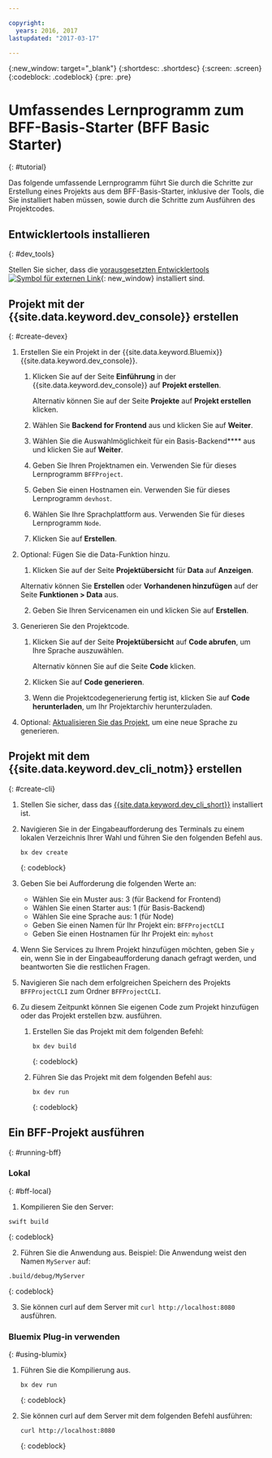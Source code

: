 ```yaml
---

copyright:
  years: 2016, 2017
lastupdated: "2017-03-17"

---
```

{:new_window: target="_blank"}
{:shortdesc: .shortdesc}
{:screen: .screen}
{:codeblock: .codeblock}
{:pre: .pre}

# Umfassendes Lernprogramm zum BFF-Basis-Starter (BFF Basic Starter)
{: #tutorial}

Das folgende umfassende Lernprogramm führt Sie durch die Schritte zur Erstellung eines Projekts aus dem BFF-Basis-Starter, inklusive der Tools, die Sie installiert haben müssen, sowie durch die Schritte zum Ausführen des Projektcodes. 

## Entwicklertools installieren
{: #dev_tools}

Stellen Sie sicher, dass die [vorausgesetzten Entwicklertools ![Symbol für externen Link](../icons/launch-glyph.svg "Symbol für externen Link")](get_code.html#prereq-dev-tools){: new_window} installiert sind.


## Projekt mit der {{site.data.keyword.dev_console}} erstellen
{: #create-devex}

1. Erstellen Sie ein Projekt in der {{site.data.keyword.Bluemix}} {{site.data.keyword.dev_console}}. 

	1. Klicken Sie auf der Seite **Einführung** in der {{site.data.keyword.dev_console}} auf **Projekt erstellen**.

		Alternativ können Sie auf der Seite **Projekte** auf **Projekt erstellen** klicken.

	2. Wählen Sie **Backend for Frontend** aus und klicken Sie auf **Weiter**. 

	3. Wählen Sie die Auswahlmöglichkeit für ein Basis-Backend**** aus und klicken Sie auf **Weiter**. 

	4. Geben Sie Ihren Projektnamen ein. Verwenden Sie für dieses Lernprogramm `BFFProject`.    

	5. Geben Sie einen Hostnamen ein. Verwenden Sie für dieses Lernprogramm `devhost`.  

	6. Wählen Sie Ihre Sprachplattform aus. Verwenden Sie für dieses Lernprogramm `Node`. 
   
	7. Klicken Sie auf **Erstellen**.

2. Optional: Fügen Sie die Data-Funktion hinzu.

	1. Klicken Sie auf der Seite **Projektübersicht** für **Data** auf **Anzeigen**.

      Alternativ können Sie **Erstellen** oder **Vorhandenen hinzufügen** auf der Seite **Funktionen > Data** aus. 

   2. Geben Sie Ihren Servicenamen ein und klicken Sie auf **Erstellen**.


3. Generieren Sie den Projektcode.

	1. Klicken Sie auf der Seite **Projektübersicht** auf **Code abrufen**, um Ihre Sprache auszuwählen. 
   
		Alternativ können Sie auf die Seite **Code** klicken.
      
	2. Klicken Sie auf **Code generieren**. 
   
	3. Wenn die Projektcodegenerierung fertig ist, klicken Sie auf **Code herunterladen**, um Ihr Projektarchiv herunterzuladen.

4. Optional: [Aktualisieren Sie das Projekt](project_overview_page.html#update_language), um eine neue Sprache zu generieren. 


## Projekt mit dem {{site.data.keyword.dev_cli_notm}} erstellen
{: #create-cli}

1. Stellen Sie sicher, dass das [{{site.data.keyword.dev_cli_short}}](dev_cli.html) installiert ist. 

2. Navigieren Sie in der Eingabeaufforderung des Terminals zu einem lokalen Verzeichnis Ihrer Wahl und führen Sie den folgenden Befehl aus. 
  
	```
	bx dev create
	```
	{: codeblock}
	
3. Geben Sie bei Aufforderung die folgenden Werte an: 

	* Wählen Sie ein Muster aus: 3 (für Backend for Frontend)
	* Wählen Sie einen Starter aus: 1 (für Basis-Backend)
	* Wählen Sie eine Sprache aus: 1 (für Node)
	* Geben Sie einen Namen für Ihr Projekt ein: `BFFProjectCLI`
	* Geben Sie einen Hostnamen für Ihr Projekt ein: `myhost`

4. Wenn Sie Services zu Ihrem Projekt hinzufügen möchten, geben Sie `y` ein, wenn Sie in der Eingabeaufforderung danach gefragt werden, und beantworten Sie die restlichen Fragen. 

5. Navigieren Sie nach dem erfolgreichen Speichern des Projekts `BFFProjectCLI` zum Ordner `BFFProjectCLI`. 

6. Zu diesem Zeitpunkt können Sie eigenen Code zum Projekt hinzufügen oder das Projekt erstellen bzw. ausführen. 
 
	1. Erstellen Sie das Projekt mit dem folgenden Befehl: 
   
		```
		bx dev build
		```     
		{: codeblock}
  
	2. Führen Sie das Projekt mit dem folgenden Befehl aus: 

 		```
		bx dev run
		```
		{: codeblock}


## Ein BFF-Projekt ausführen
{: #running-bff}

### Lokal
{: #bff-local}

1. Kompilieren Sie den Server: 

  ```
  swift build
  ```
  {: codeblock}

2. Führen Sie die Anwendung aus. Beispiel: Die Anwendung weist den Namen `MyServer` auf: 

  ```
  .build/debug/MyServer
  ```
  {: codeblock}

3. Sie können curl auf dem Server mit `curl http://localhost:8080` ausführen. 


### Bluemix Plug-in verwenden
{: #using-blumix}

1. Führen Sie die Kompilierung aus. 

	```
	bx dev run
	```
	{: codeblock}

2. Sie können curl auf dem Server mit dem folgenden Befehl ausführen:  
  
	```
	curl http://localhost:8080
	```
	{: codeblock}
